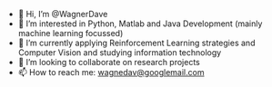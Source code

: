 - 👋 Hi, I’m @WagnerDave
- 👀 I’m interested in Python, Matlab and Java Development (mainly machine learning focussed)
- 🌱 I’m currently applying Reinforcement Learning strategies and Computer Vision and studying information technology 
- 💞️ I’m looking to collaborate on research projects
- 📫 How to reach me: wagnedav@googlemail.com

<!---
WagnerDave/WagnerDave is a ✨ special ✨ repository because its `README.md` (this file) appears on your GitHub profile.
You can click the Preview link to take a look at your changes.
--->

